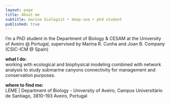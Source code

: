 ```yaml
---
layout: page
title: About me
subtitle: marine biologist • deep-sea • phd student
published: true
---
```

I’m a PhD student in the Department of Biology & CESAM at the University of Aveiro @ Portugal, supervised by Marina R. Cunha and Joan B. Company (CSIC-ICM @ Spain)

**what I do:**  
working with ecological and biophysical modeling combined with network analysis to study submarine canyons connectivity for management and conservation purposes.

**where to find me:**  
LEME | Department of Biology - University of Aveiro, Campus Universitário de Santiago, 3810-193 Aveiro, Portugal
